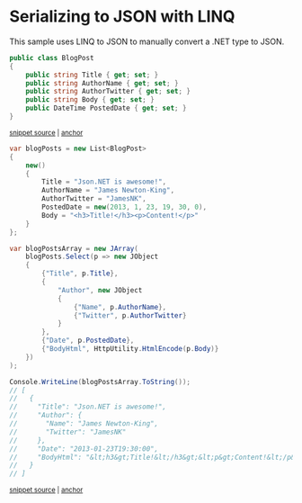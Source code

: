 # Serializing to JSON with LINQ

This sample uses LINQ to JSON to manually convert a .NET type to JSON.

<!-- snippet: SerializeWithLinqTypes -->
<a id='snippet-serializewithlinqtypes'></a>
```cs
public class BlogPost
{
    public string Title { get; set; }
    public string AuthorName { get; set; }
    public string AuthorTwitter { get; set; }
    public string Body { get; set; }
    public DateTime PostedDate { get; set; }
}
```
<sup><a href='/src/ArgonTests/Documentation/Samples/Linq/SerializeWithLinq.cs#L9-L20' title='Snippet source file'>snippet source</a> | <a href='#snippet-serializewithlinqtypes' title='Start of snippet'>anchor</a></sup>
<!-- endSnippet -->

<!-- snippet: SerializeWithLinqUsage -->
<a id='snippet-serializewithlinqusage'></a>
```cs
var blogPosts = new List<BlogPost>
{
    new()
    {
        Title = "Json.NET is awesome!",
        AuthorName = "James Newton-King",
        AuthorTwitter = "JamesNK",
        PostedDate = new(2013, 1, 23, 19, 30, 0),
        Body = "<h3>Title!</h3><p>Content!</p>"
    }
};

var blogPostsArray = new JArray(
    blogPosts.Select(p => new JObject
    {
        {"Title", p.Title},
        {
            "Author", new JObject
            {
                {"Name", p.AuthorName},
                {"Twitter", p.AuthorTwitter}
            }
        },
        {"Date", p.PostedDate},
        {"BodyHtml", HttpUtility.HtmlEncode(p.Body)}
    })
);

Console.WriteLine(blogPostsArray.ToString());
// [
//   {
//     "Title": "Json.NET is awesome!",
//     "Author": {
//       "Name": "James Newton-King",
//       "Twitter": "JamesNK"
//     },
//     "Date": "2013-01-23T19:30:00",
//     "BodyHtml": "&lt;h3&gt;Title!&lt;/h3&gt;&lt;p&gt;Content!&lt;/p&gt;"
//   }
// ]
```
<sup><a href='/src/ArgonTests/Documentation/Samples/Linq/SerializeWithLinq.cs#L25-L68' title='Snippet source file'>snippet source</a> | <a href='#snippet-serializewithlinqusage' title='Start of snippet'>anchor</a></sup>
<!-- endSnippet -->
